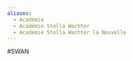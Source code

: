 ```yaml
---
aliases:
  - Académie
  - Académie Stella Wachter
  - Académie Stella Wachter la Nouvelle
---
```

#SWAN
